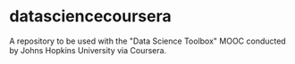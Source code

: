 datasciencecoursera
===================

A repository to be used with the "Data Science Toolbox" MOOC conducted by Johns Hopkins University via Coursera.
